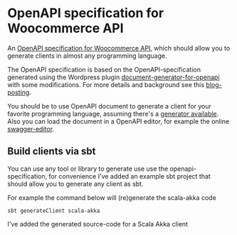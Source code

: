 # OpenAPI specification for Woocommerce API

An [OpenAPI specification for Woocommerce API](https://github.com/gerbrand/WooCommerce-OpenAPI-Client/blob/main/src/main/resources/woocommerce-openapi-3.0.x.yml), which should allow you to generate clients in almost any programming language.

The OpenAPI specification is based on the OpenAPI-specification generated using the Wordpress plugin [document-generator-for-openapi](https://wordpress.org/plugins/document-generator-for-openapi) with some modifications. For more details and background see this [blog-posting](https://www.software-creation.nl/2021/11/using-the-woocommerce-api/).

You should be to use OpenAPI document to generate a client for your favorite programming language, assuming there's a [generator available](https://openapi-generator.tech/). Also you can load the document in a OpenAPI editor, for example the online [swagger-editor](https://editor.swagger.io/).

## Build clients via sbt
You can use any tool or library to generate use use the openapi-specification, for convenience I've added an example sbt project that should allow you to generate any client as sbt.

For example the command below will (re)generate the scala-akka code
```shell
sbt generateClient scala-akka
```

I've added the generated source-code for a Scala Akka client


